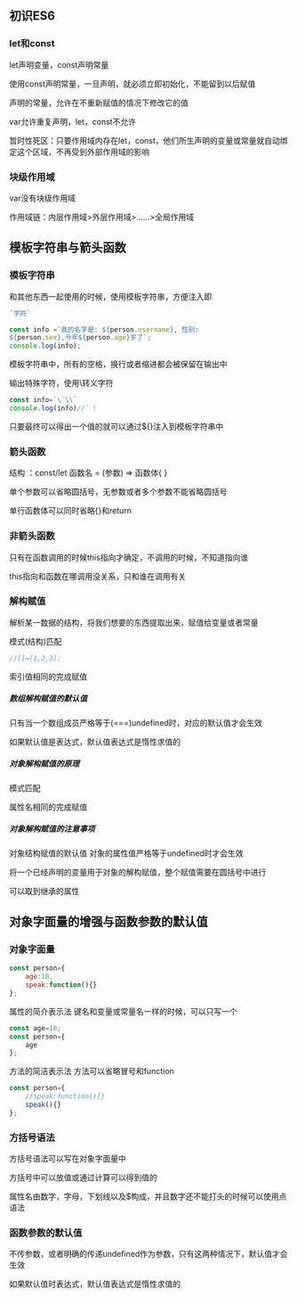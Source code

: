 ## 初识ES6

### let和const

let声明变量，const声明常量 

 使用const声明常量，一旦声明，就必须立即初始化，不能留到以后赋值

声明的常量，允许在不重新赋值的情况下修改它的值

 var允许重复声明，let，const不允许

暂时性死区：只要作用域内存在let，const，他们所生声明的变量或常量就自动绑定这个区域，不再受到外部作用域的影响

### 块级作用域

var没有块级作用域 

作用域链：内层作用域>外层作用域>......>全局作用域

## 模板字符串与箭头函数

### 模板字符串

和其他东西一起使用的时候，使用模板字符串，方便注入即  

```js
`字符`
```

```js
const info =`我的名字是: ${person.username}, 性别:
${person.sex},今年${person.age}岁了`;
console.log(info);
```

模板字符串中，所有的空格，换行或者缩进都会被保留在输出中

输出特殊字符，使用\转义字符

```js
const info=`\`\\`
console.log(info)//` \
```

只要最终可以得出一个值的就可以通过${}注入到模板字符串中

###  箭头函数

结构  ：const/let 函数名 = (参数) => 函数体{ }

单个参数可以省略圆括号，无参数或者多个参数不能省略圆括号

单行函数体可以同时省略{}和return   

### 非箭头函数

只有在函数调用的时候this指向才确定，不调用的时候，不知道指向谁

this指向和函数在哪调用没关系，只和谁在调用有关

###  解构赋值

 解析某一数据的结构，将我们想要的东西提取出来，赋值给变量或者常量

模式(结构)匹配

```js
//[]=[1,2,3];
```

索引值相同的完成赋值

##### 数组解构赋值的默认值 

只有当一个数组成员严格等于(===)undefined时，对应的默认值才会生效

如果默认值是表达式，默认值表达式是惰性求值的 

##### 对象解构赋值的原理

模式匹配

属性名相同的完成赋值

##### 对象解构赋值的注意事项

对象结构赋值的默认值   对象的属性值严格等于undefined时才会生效

将一个已经声明的变量用于对象的解构赋值，整个赋值需要在圆括号中进行

可以取到继承的属性

## 对象字面量的增强与函数参数的默认值

### 对象字面量

```js
const person={
    age:18,
    speak:function(){}
};
```

属性的简介表示法      键名和变量或常量名一样的时候，可以只写一个

```js
const age=18;
const person={
    age
};
```

方法的简洁表示法    方法可以省略冒号和function

```js
const person={
    //speak:function(){}
    speak(){}
};
```

### 方括号语法

方括号语法可以写在对象字面量中

方括号中可以放值或通过计算可以得到值的

属性名由数字，字母，下划线以及$构成，并且数字还不能打头的时候可以使用点语法

### 函数参数的默认值

不传参数，或者明确的传递undefined作为参数，只有这两种情况下，默认值才会生效

如果默认值时表达式，默认值表达式是惰性求值的